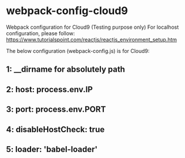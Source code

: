 # webpack-config-cloud9
Webpack configuration for Cloud9 (Testing purpose only)
For localhost configuration, please follow: https://www.tutorialspoint.com/reactjs/reactjs_environment_setup.htm

The below configuration (webpack-config.js) is for Cloud9:

## 1: __dirname for absolutely path

## 2: host: process.env.IP

## 3: port: process.env.PORT

## 4: disableHostCheck: true

## 5: loader: 'babel-loader'

